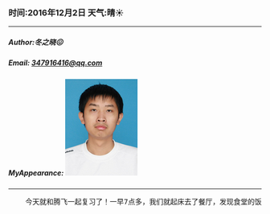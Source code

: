 ### 时间:2016年12月2日 天气:晴:sunny:
-----
#####   Author:冬之晓:confounded:
#####   Email: 347916416@qq.com
#####   MyAppearance: ![MyAppearance](../MyPicture.JPG "我的头像")
----------

<pre>
    今天就和腾飞一起复习了！一早7点多，我们就起床去了餐厅，发现食堂的饭真的非常划算，一天就没有花费多少钱，炒菜加米才5块，一天就吃了13块钱的饭。今天总之学了很多东西，以后继续！
</pre>